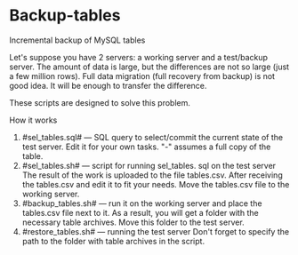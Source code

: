 # Backup-tables
Incremental backup of MySQL tables

Let's suppose you have 2 servers: a working server and a test/backup server.
The amount of data is large, but the differences are not so large (just a few million rows).
Full data migration (full recovery from backup) is not good idea.
It will be enough to transfer the difference.

These scripts are designed to solve this problem.

How it works

1. #sel_tables.sql# — SQL query to select/commit the current state of the test server.
    Edit it for your own tasks.
    "-" assumes a full copy of the table.
2. #sel_tables.sh# — script for running sel_tables. sql on the test server
    The result of the work is uploaded to the file tables.csv.
    After receiving the tables.csv and edit it to fit your needs.
    Move the tables.csv file to the working server.
3. #backup_tables.sh# — run it on the working server and place the tables.csv file next to it.
    As a result, you will get a folder with the necessary table archives.
    Move this folder to the test server.
3. #restore_tables.sh# — running the test server
    Don't forget to specify the path to the folder with table archives in the script.
